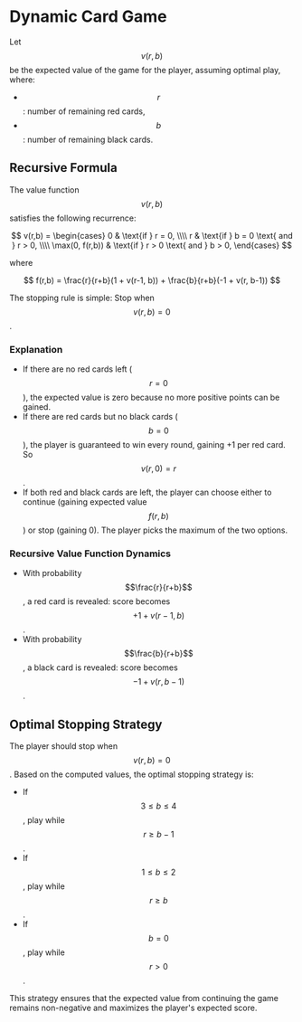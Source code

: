 # Dynamic Card Game

Let $$v(r,b)$$ be the expected value of the game for the player, assuming optimal play, where:
- $$r$$: number of remaining red cards,
- $$b$$: number of remaining black cards.

## Recursive Formula

The value function $$v(r,b)$$ satisfies the following recurrence:

$$
v(r,b) =
\begin{cases}
0 & \text{if } r = 0, \\\\
r & \text{if } b = 0 \text{ and } r > 0, \\\\
\max(0, f(r,b)) & \text{if } r > 0 \text{ and } b > 0,
\end{cases}
$$

where

$$
f(r,b) = \frac{r}{r+b}(1 + v(r-1, b)) + \frac{b}{r+b}(-1 + v(r, b-1))
$$

The stopping rule is simple: Stop when $$v(r,b) = 0$$.

### Explanation
- If there are no red cards left ($$r = 0$$), the expected value is zero because no more positive points can be gained.
- If there are red cards but no black cards ($$b = 0$$), the player is guaranteed to win every round, gaining +1 per red card. So $$v(r,0) = r$$.
- If both red and black cards are left, the player can choose either to continue (gaining expected value $$f(r,b)$$) or stop (gaining 0). The player picks the maximum of the two options.

### Recursive Value Function Dynamics
- With probability $$\frac{r}{r+b}$$, a red card is revealed: score becomes $$+1 + v(r-1,b)$$.
- With probability $$\frac{b}{r+b}$$, a black card is revealed: score becomes $$-1 + v(r,b-1)$$.

## Optimal Stopping Strategy

The player should stop when $$v(r,b) = 0$$. Based on the computed values, the optimal stopping strategy is:

- If $$3 \leq b \leq 4$$, play while $$r \geq b - 1$$.
- If $$1 \leq b \leq 2$$, play while $$r \geq b$$.
- If $$b = 0$$, play while $$r > 0$$.

This strategy ensures that the expected value from continuing the game remains non-negative and maximizes the player's expected score.
